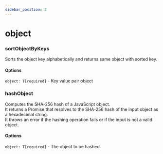 ```yaml
---
sidebar_position: 2
---
```


# object

### sortObjectByKeys

Sorts the object key alphabetically and returns same object with sorted key.

#### Options

`object: T[required]` - Key value pair object

### hashObject

Computes the SHA-256 hash of a JavaScript object. <br />
It returns a Promise that resolves to the SHA-256 hash of the input object as a hexadecimal string. <br />
It throws an error if the hashing operation fails or if the input is not a valid object.

#### Options

`object: T[required]` - The object to be hashed.
